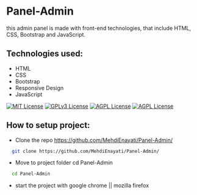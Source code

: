 # Panel-Admin
this admin panel is made with front-end technologies, that include HTML, CSS, Bootstrap and JavaScript.

## Technologies used:

- HTML
- CSS
- Bootstrap
- Responsive Design
- JavaScript

[![MIT License](https://img.shields.io/badge/HTML-red.svg)](https://choosealicense.com/licenses/mit/)
[![GPLv3 License](https://img.shields.io/badge/CSS-blue.svg)](https://opensource.org/licenses/)
[![AGPL License](https://img.shields.io/badge/Bootstrap-purple.svg)](http://www.gnu.org/licenses/agpl-3.0)
[![AGPL License](https://img.shields.io/badge/JavaScript-yellow.svg)](http://www.gnu.org/licenses/agpl-3.0)


## How to setup project:

- Clone the repo https://github.com/MehdiEnayati/Panel-Admin/
```bash
  git clone https://github.com/MehdiEnayati/Panel-Admin/
```
- Move to project folder cd Panel-Admin
```bash
  cd Panel-Admin
```
- start the project with google chrome || mozilla firefox
